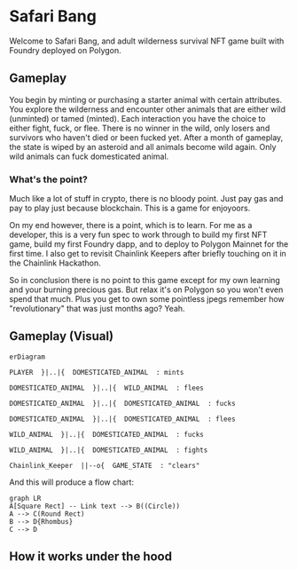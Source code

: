 # Safari Bang
Welcome to Safari Bang, and adult wilderness survival NFT game built with Foundry deployed on Polygon. 

## Gameplay

You begin by minting or purchasing a starter animal with certain attributes. You explore the wilderness and encounter other animals that are either wild (unminted) or tamed (minted). Each interaction you have the choice to either fight, fuck, or flee. There is no winner in the wild, only losers and survivors who haven't died or been fucked yet. After a month of gameplay, the state is wiped by an asteroid and all animals become wild again. Only wild animals can fuck domesticated animal. 

### What's the point?
Much like a lot of stuff in crypto, there is no bloody point. Just pay gas and pay to play just because blockchain. This is a game for enjoyoors. 

On my end however, there is a point, which is to learn. For me as a developer, this is a very fun spec to work through to build my first NFT game, build my first Foundry dapp, and to deploy to Polygon Mainnet for the first time. I also get to revisit Chainlink Keepers after briefly touching on it in the Chainlink Hackathon.

So in conclusion there is no point to this game except for my own learning and your burning precious gas. But relax it's on Polygon so you won't even spend that much. Plus you get to own some pointless jpegs remember how "revolutionary" that was just months ago? Yeah.

## Gameplay (Visual)

```mermaid
erDiagram

PLAYER  }|..|{  DOMESTICATED_ANIMAL  : mints

DOMESTICATED_ANIMAL  }|..|{  WILD_ANIMAL  : flees

DOMESTICATED_ANIMAL  }|..|{  DOMESTICATED_ANIMAL  : fucks

DOMESTICATED_ANIMAL  }|..|{  DOMESTICATED_ANIMAL  : flees

WILD_ANIMAL  }|..|{  DOMESTICATED_ANIMAL  : fucks

WILD_ANIMAL  }|..|{  DOMESTICATED_ANIMAL  : fights

Chainlink_Keeper  ||--o{  GAME_STATE  : "clears"
```

And this will produce a flow chart:

```mermaid
graph LR
A[Square Rect] -- Link text --> B((Circle))
A --> C(Round Rect)
B --> D{Rhombus}
C --> D
```

## How it works under the hood



